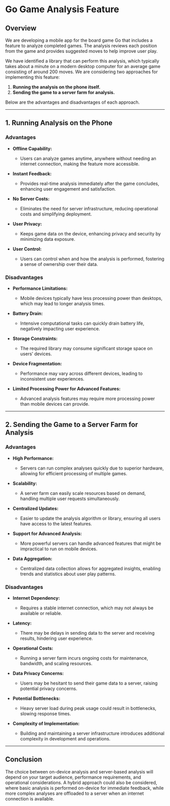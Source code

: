 # Go Game Analysis Feature

## Overview
We are developing a mobile app for the board game Go that includes a feature to analyze completed games. The analysis reviews each position from the game and provides suggested moves to help improve user play.

We have identified a library that can perform this analysis, which typically takes about a minute on a modern desktop computer for an average game consisting of around 200 moves. We are considering two approaches for implementing this feature:

1. **Running the analysis on the phone itself.**
2. **Sending the game to a server farm for analysis.**

Below are the advantages and disadvantages of each approach.

---

## 1. Running Analysis on the Phone

### Advantages
- **Offline Capability:**
    - Users can analyze games anytime, anywhere without needing an internet connection, making the feature more accessible.

- **Instant Feedback:**
    - Provides real-time analysis immediately after the game concludes, enhancing user engagement and satisfaction.

- **No Server Costs:**
    - Eliminates the need for server infrastructure, reducing operational costs and simplifying deployment.

- **User Privacy:**
    - Keeps game data on the device, enhancing privacy and security by minimizing data exposure.

- **User Control:**
    - Users can control when and how the analysis is performed, fostering a sense of ownership over their data.

### Disadvantages
- **Performance Limitations:**
    - Mobile devices typically have less processing power than desktops, which may lead to longer analysis times.

- **Battery Drain:**
    - Intensive computational tasks can quickly drain battery life, negatively impacting user experience.

- **Storage Constraints:**
    - The required library may consume significant storage space on users’ devices.

- **Device Fragmentation:**
    - Performance may vary across different devices, leading to inconsistent user experiences.

- **Limited Processing Power for Advanced Features:**
    - Advanced analysis features may require more processing power than mobile devices can provide.

---

## 2. Sending the Game to a Server Farm for Analysis

### Advantages
- **High Performance:**
    - Servers can run complex analyses quickly due to superior hardware, allowing for efficient processing of multiple games.

- **Scalability:**
    - A server farm can easily scale resources based on demand, handling multiple user requests simultaneously.

- **Centralized Updates:**
    - Easier to update the analysis algorithm or library, ensuring all users have access to the latest features.

- **Support for Advanced Analysis:**
    - More powerful servers can handle advanced features that might be impractical to run on mobile devices.

- **Data Aggregation:**
    - Centralized data collection allows for aggregated insights, enabling trends and statistics about user play patterns.

### Disadvantages
- **Internet Dependency:**
    - Requires a stable internet connection, which may not always be available or reliable.

- **Latency:**
    - There may be delays in sending data to the server and receiving results, hindering user experience.

- **Operational Costs:**
    - Running a server farm incurs ongoing costs for maintenance, bandwidth, and scaling resources.

- **Data Privacy Concerns:**
    - Users may be hesitant to send their game data to a server, raising potential privacy concerns.

- **Potential Bottlenecks:**
    - Heavy server load during peak usage could result in bottlenecks, slowing response times.

- **Complexity of Implementation:**
    - Building and maintaining a server infrastructure introduces additional complexity in development and operations.

---

## Conclusion
The choice between on-device analysis and server-based analysis will depend on your target audience, performance requirements, and operational considerations. A hybrid approach could also be considered, where basic analysis is performed on-device for immediate feedback, while more complex analyses are offloaded to a server when an internet connection is available.
